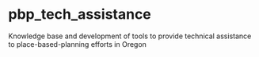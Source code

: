 # pbp_tech_assistance
Knowledge base and development of tools to provide technical assistance to place-based-planning efforts in Oregon
